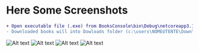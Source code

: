 # Here Some Screenshots

```diff
+ Open executable file (.exe) from BooksConsole\bin\Debug\netcoreapp3.1\BooksConsole.exe
- Downloaded books will into Dowloads folder (c:\users\NOMEUTENTE\Downloads\)
```
![Alt text](https://github.com/Akira96kill/Italian-Books-Downloader/blob/main/0.JPG)
![Alt text](https://github.com/Akira96kill/Italian-Books-Downloader/blob/main/1.JPG)
![Alt text](https://github.com/Akira96kill/Italian-Books-Downloader/blob/main/2.JPG)
![Alt text](https://github.com/Akira96kill/Italian-Books-Downloader/blob/main/3.JPG)
